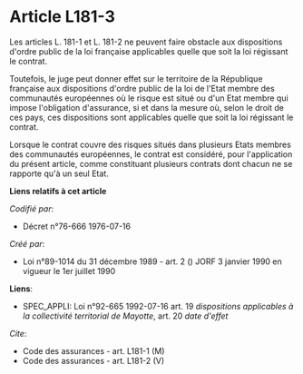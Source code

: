 # Article L181-3

Les articles L. 181-1 et L. 181-2 ne peuvent faire obstacle aux dispositions d'ordre public de la loi française applicables
quelle que soit la loi régissant le contrat.

Toutefois, le juge peut donner effet sur le territoire de la République française aux dispositions d'ordre public de la loi
de l'Etat membre des communautés européennes où le risque est situé ou d'un Etat membre qui impose l'obligation d'assurance,
si et dans la mesure où, selon le droit de ces pays, ces dispositions sont applicables quelle que soit la loi régissant le
contrat.

Lorsque le contrat couvre des risques situés dans plusieurs Etats membres des communautés européennes, le contrat est
considéré, pour l'application du présent article, comme constituant plusieurs contrats dont chacun ne se rapporte qu'à un
seul Etat.

**Liens relatifs à cet article**

_Codifié par_:

  - Décret n°76-666 1976-07-16

_Créé par_:

  - Loi n°89-1014 du 31 décembre 1989 - art. 2 () JORF 3 janvier 1990 en vigueur le 1er juillet 1990

**Liens**:

  - SPEC_APPLI: Loi n°92-665 1992-07-16 art. 19 *dispositions applicables à la collectivité territorial de Mayotte*, art. 20 *date d'effet*

_Cite_:

  - Code des assurances - art. L181-1 (M)
  - Code des assurances - art. L181-2 (V)
